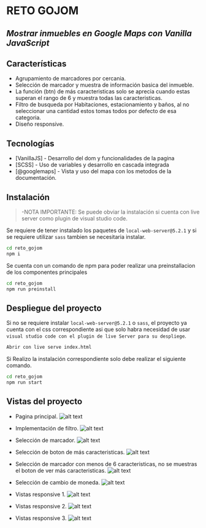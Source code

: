 # RETO GOJOM
## _Mostrar inmuebles en Google Maps con Vanilla JavaScript_


## Características

- Agrupamiento de marcadores por cercania.
- Selección de marcador y muestra de información basica del inmueble.
- La función (btn) de más caracteristicas solo se aprecia cuando estas superan el rango de 6 y muestra todas las caracteristicas.
- Filtro de busqueda por Habitaciones, estacionamiento y baños, al no seleccionar una cantidad estos tomas todos por defecto de esa categoria.
- Diseño responsive.

## Tecnologías

- [VanillaJS] - Desarrollo del dom y funcionalidades de la pagina
- [SCSS] - Uso de variables y desarrollo en cascada integrada
- [@googlemaps] - Vista y uso del mapa con los metodos de la documentación.


## Instalación
> -NOTA IMPORTANTE:
Se puede obviar la instalación si cuenta con live server como plugin de visual studio code.

Se requiere de tener instalado los paquetes de `local-web-server@5.2.1` y si se requiere utilizar `sass` tambien se necesitaria instalar.
```sh
cd reto_gojom
npm i
```
Se cuenta con un comando de npm para poder realizar una preinstallacion de los componentes principales
```sh
cd reto_gojom
npm run preinstall
```

## Despliegue del proyecto
Si no se requiere instalar `local-web-server@5.2.1` o `sass`, el proyecto ya cuenta con el css correspondiente asi que solo habra necesidad de usar `visual studio code con el plugin de live Server para su despliege`.
```sh
Abrir con live serve index.html
```

Si Realizo la instalación correspondiente solo debe realizar el siguiente comando.

```sh
cd reto_gojom
npm run start
```
## Vistas del proyecto
- Pagina principal.
![alt text](https://firebasestorage.googleapis.com/v0/b/felix-lm.appspot.com/o/extras%2Fpagina%20principal.png?alt=media&token=983244a5-e398-4e3e-9554-cbe9083eaa81)

- Implementación de filtro.
![alt text](https://firebasestorage.googleapis.com/v0/b/felix-lm.appspot.com/o/extras%2Fimplementacion%20de%20filtros.png?alt=media&token=b4043ccd-5b2c-41ce-b922-6fa1f33474c7)

- Selección de marcador.
![alt text](https://firebasestorage.googleapis.com/v0/b/felix-lm.appspot.com/o/extras%2FBoton%20de%20caracteristicas%20cuando%20supera%20el%20limite%20de%206%20que%20se%20muestras.png?alt=media&token=1e076e1f-9583-406b-9023-c9dfe224ed90)



- Selección de boton de más caracteristicas.
![alt text](https://firebasestorage.googleapis.com/v0/b/felix-lm.appspot.com/o/extras%2FVista%20de%20todas%20las%20categorias.png?alt=media&token=27792595-d0bc-4c8f-aacd-c9ec5a8050a4)

- Selección de marcador con menos de 6 caracteristicas, no se muestras el boton de ver más caracteristicas.
![alt text](https://firebasestorage.googleapis.com/v0/b/felix-lm.appspot.com/o/extras%2FVista%20de%20caracteristicas%20menores%20o%20iguales%20que%206.png?alt=media&token=01ef371d-6974-418a-8eb4-e6978c4f7c22)

- Selección de cambio de moneda.
![alt text](https://firebasestorage.googleapis.com/v0/b/felix-lm.appspot.com/o/extras%2FIntegracion%20de%20cambio%20de%20moneda.png?alt=media&token=eac9b369-627a-4f23-846c-c2b1b59b40f3)

- Vistas responsive 1.
![alt text](https://firebasestorage.googleapis.com/v0/b/felix-lm.appspot.com/o/extras%2FResponsive%201.png?alt=media&token=74f0b01f-5662-46ec-b8c9-16647b5bc9d2)

- Vistas responsive 2.
![alt text](https://firebasestorage.googleapis.com/v0/b/felix-lm.appspot.com/o/extras%2FResponsive%202.png?alt=media&token=65fabfac-b6e8-404f-8ef1-4956a7a1ca17)

- Vistas responsive 3.
![alt text](https://firebasestorage.googleapis.com/v0/b/felix-lm.appspot.com/o/extras%2FResponsive%203.png?alt=media&token=f0895174-e1b5-46c7-8333-cd271de17161)
